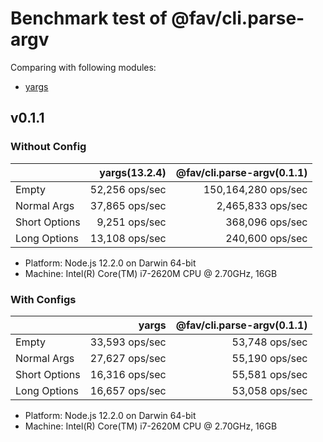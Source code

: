 # Benchmark test of @fav/cli.parse-argv

Comparing with following modules:

* [yargs](https://www.npmjs.com/package/yargs)

## v0.1.1

### Without Config

|               | yargs(13.2.4)  | @fav/cli.parse-argv(0.1.1) |
|:--------------|---------------:|---------------------------:|
| Empty         | 52,256 ops/sec |        150,164,280 ops/sec |
| Normal Args   | 37,865 ops/sec |          2,465,833 ops/sec |
| Short Options |  9,251 ops/sec |            368,096 ops/sec |
| Long Options  | 13,108 ops/sec |            240,600 ops/sec |

- Platform: Node.js 12.2.0 on Darwin 64-bit
- Machine: Intel(R) Core(TM) i7-2620M CPU @ 2.70GHz, 16GB

### With Configs

|               | yargs          | @fav/cli.parse-argv(0.1.1) |
|:--------------|---------------:|---------------------------:|
| Empty         | 33,593 ops/sec |             53,748 ops/sec |
| Normal Args   | 27,627 ops/sec |             55,190 ops/sec |
| Short Options | 16,316 ops/sec |             55,581 ops/sec |
| Long Options  | 16,657 ops/sec |             53,058 ops/sec |

- Platform: Node.js 12.2.0 on Darwin 64-bit
- Machine: Intel(R) Core(TM) i7-2620M CPU @ 2.70GHz, 16GB
